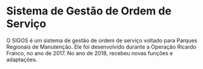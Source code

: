 # Sistema de Gestão de Ordem de Serviço

O SIGOS é um sistema de gestão de ordem de serviço voltado para Parques Regionais de Manutenção. Ele foi desenvolvido durante a Operação Ricardo Franco, no ano de 2017. No ano de 2018, recebeu novas funções e adaptações.